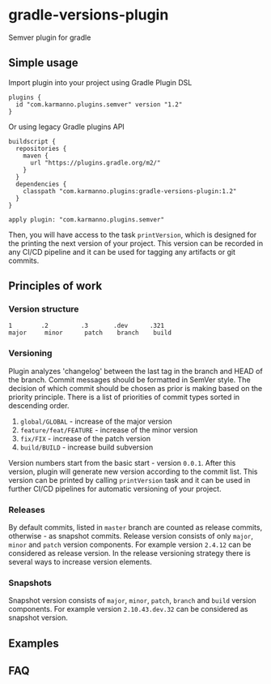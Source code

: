 # gradle-versions-plugin

Semver plugin for gradle

## Simple usage

Import plugin into your project using Gradle Plugin DSL
```
plugins {
  id "com.karmanno.plugins.semver" version "1.2"
}
```
Or using legacy Gradle plugins API
```
buildscript {
  repositories {
    maven {
      url "https://plugins.gradle.org/m2/"
    }
  }
  dependencies {
    classpath "com.karmanno.plugins:gradle-versions-plugin:1.2"
  }
}

apply plugin: "com.karmanno.plugins.semver"
```
Then, you will have access to the task `printVersion`, which is designed for the printing the next version
of your project. This version can be recorded in any CI/CD pipeline and it can be used for tagging any artifacts or git commits.

## Principles of work

### Version structure
```
1        .2         .3       .dev      .321
major     minor      patch    branch    build
```

### Versioning

Plugin analyzes 'changelog' between the last tag in the branch and HEAD of the branch. Commit messages should be formatted in SemVer style.
The decision of which commit should be chosen as prior is making based on the priority principle. There is a list of priorities of commit types sorted in descending order.

1. `global/GLOBAL` - increase of the major version
2. `feature/feat/FEATURE` - increase of the minor version
3. `fix/FIX` - increase of the patch version
4. `build/BUILD` - increase build subversion

Version numbers start from the basic start - version `0.0.1`. After this version, plugin will generate new version according to the commit list. This version can be printed by calling `printVersion` task and it can be used in further CI/CD pipelines for automatic versioning of your project.

### Releases

By default commits, listed in `master` branch are counted as release commits, otherwise - as snapshot commits. Release version consists of only `major`, `minor` and `patch` version components. For example version `2.4.12` can be considered as release version.
In the release versioning strategy there is several ways to increase version elements. 

### Snapshots

Snapshot version consists of `major`, `minor`, `patch`, `branch` and `build` version components. For example version `2.10.43.dev.32` can be considered as snapshot version.

## Examples

## FAQ
